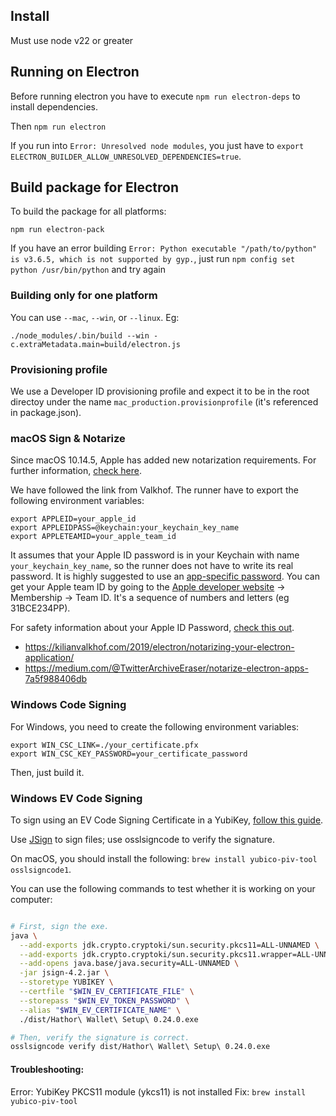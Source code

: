 ## Install

Must use node v22 or greater

## Running on Electron

Before running electron you have to execute `npm run electron-deps` to install dependencies.

Then `npm run electron`

If you run into `Error: Unresolved node modules`, you just have to `export ELECTRON_BUILDER_ALLOW_UNRESOLVED_DEPENDENCIES=true`.

## Build package for Electron

To build the package for all platforms:

`npm run electron-pack`

If you have an error building `Error: Python executable "/path/to/python" is v3.6.5, which is not supported by gyp.`, just run `npm config set python /usr/bin/python` and try again

### Building only for one platform

You can use `--mac`, `--win`, or `--linux`. Eg:

`./node_modules/.bin/build --win -c.extraMetadata.main=build/electron.js`

### Provisioning profile

We use a Developer ID provisioning profile and expect it to be in the root directoy under the name `mac_production.provisionprofile` (it's referenced in package.json).

### macOS Sign & Notarize

Since macOS 10.14.5, Apple has added new notarization requirements. For further information, [check here](https://developer.apple.com/news/?id=04102019a).

We have followed the link from Valkhof. The runner have to export the following environment variables:

    export APPLEID=your_apple_id
    export APPLEIDPASS=@keychain:your_keychain_key_name
    export APPLETEAMID=your_apple_team_id

It assumes that your Apple ID password is in your Keychain with name `your_keychain_key_name`, so the runner does not have to write its real password. It is highly suggested to use an [app-specific password](https://support.apple.com/en-us/HT204397). You can get your Apple team ID by going to the [Apple developer website](https://developer.apple.com/account/) -> Membership -> Team ID. It's a sequence of numbers and letters (eg 31BCE234PP).

For safety information about your Apple ID Password, [check this out](https://github.com/electron-userland/electron-notarize#safety-when-using-appleidpassword).

- https://kilianvalkhof.com/2019/electron/notarizing-your-electron-application/
- https://medium.com/@TwitterArchiveEraser/notarize-electron-apps-7a5f988406db

### Windows Code Signing

For Windows, you need to create the following environment variables:

    export WIN_CSC_LINK=./your_certificate.pfx
    export WIN_CSC_KEY_PASSWORD=your_certificate_password

Then, just build it.

### Windows EV Code Signing

To sign using an EV Code Signing Certificate in a YubiKey, [follow this guide](https://www.electron.build/tutorials/code-signing-windows-apps-on-unix.html).

Use [JSign](https://ebourg.github.io/jsign/) to sign files; use osslsigncode to verify the signature.

On macOS, you should install the following: `brew install yubico-piv-tool osslsigncode1`.

You can use the following commands to test whether it is working on your computer:

```bash

# First, sign the exe.
java \
  --add-exports jdk.crypto.cryptoki/sun.security.pkcs11=ALL-UNNAMED \
  --add-exports jdk.crypto.cryptoki/sun.security.pkcs11.wrapper=ALL-UNNAMED \
  --add-opens java.base/java.security=ALL-UNNAMED \
  -jar jsign-4.2.jar \
  --storetype YUBIKEY \
  --certfile "$WIN_EV_CERTIFICATE_FILE" \
  --storepass "$WIN_EV_TOKEN_PASSWORD" \
  --alias "$WIN_EV_CERTIFICATE_NAME" \
  ./dist/Hathor\ Wallet\ Setup\ 0.24.0.exe

# Then, verify the signature is correct.
osslsigncode verify dist/Hathor\ Wallet\ Setup\ 0.24.0.exe
```

#### Troubleshooting:

Error: YubiKey PKCS11 module (ykcs11) is not installed
Fix: `brew install yubico-piv-tool`
